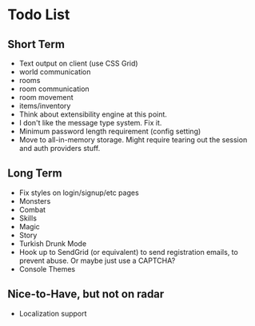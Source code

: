 # Todo List

## Short Term

- Text output on client (use CSS Grid)
- world communication
- rooms
- room communication
- room movement
- items/inventory
- Think about extensibility engine at this point. 
- I don't like the message type system. Fix it. 
- Minimum password length requirement (config setting)
- Move to all-in-memory storage. Might require tearing out the session and auth providers stuff.


## Long Term

- Fix styles on login/signup/etc pages
- Monsters
- Combat
- Skills
- Magic
- Story
- Turkish Drunk Mode
- Hook up to SendGrid (or equivalent) to send registration emails, to prevent abuse. Or maybe just use a CAPTCHA? 
- Console Themes

## Nice-to-Have, but not on radar

- Localization support